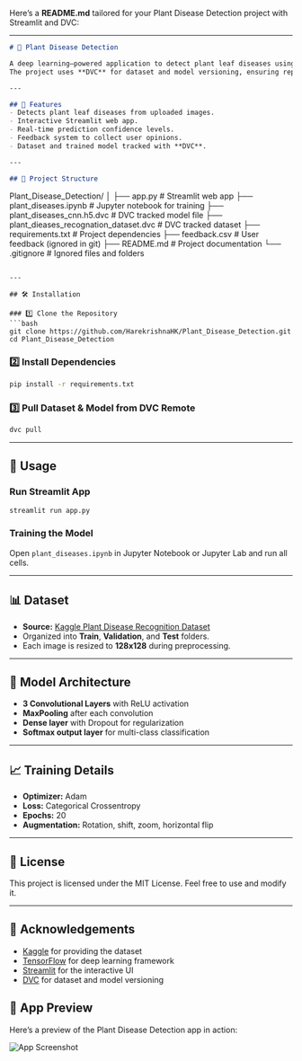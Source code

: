 Here’s a **README.md** tailored for your Plant Disease Detection project with Streamlit and DVC:

---

```markdown
# 🌿 Plant Disease Detection

A deep learning–powered application to detect plant leaf diseases using **CNN** and a simple **Streamlit web interface**.  
The project uses **DVC** for dataset and model versioning, ensuring reproducibility and efficient storage.

---

## 📌 Features
- Detects plant leaf diseases from uploaded images.
- Interactive Streamlit web app.
- Real-time prediction confidence levels.
- Feedback system to collect user opinions.
- Dataset and trained model tracked with **DVC**.

---

## 📂 Project Structure
```

Plant\_Disease\_Detection/
│
├── app.py                             # Streamlit web app
├── plant\_diseases.ipynb               # Jupyter notebook for training
├── plant\_diseases\_cnn.h5.dvc          # DVC tracked model file
├── plant\_dieases\_recognation\_dataset.dvc # DVC tracked dataset
├── requirements.txt                   # Project dependencies
├── feedback.csv                       # User feedback (ignored in git)
├── README.md                          # Project documentation
└── .gitignore                         # Ignored files and folders

````

---

## 🛠 Installation

### 1️⃣ Clone the Repository
```bash
git clone https://github.com/HarekrishnaHK/Plant_Disease_Detection.git
cd Plant_Disease_Detection
````

### 2️⃣ Install Dependencies

```bash
pip install -r requirements.txt
```

### 3️⃣ Pull Dataset & Model from DVC Remote

```bash
dvc pull
```

---

## 🚀 Usage

### Run Streamlit App

```bash
streamlit run app.py
```

### Training the Model

Open `plant_diseases.ipynb` in Jupyter Notebook or Jupyter Lab and run all cells.

---

## 📊 Dataset

* **Source:** [Kaggle Plant Disease Recognition Dataset](https://www.kaggle.com/datasets/rashikrahmanpritom/plant-disease-recognition-dataset)
* Organized into **Train**, **Validation**, and **Test** folders.
* Each image is resized to **128x128** during preprocessing.

---

## 🧠 Model Architecture

* **3 Convolutional Layers** with ReLU activation
* **MaxPooling** after each convolution
* **Dense layer** with Dropout for regularization
* **Softmax output layer** for multi-class classification

---

## 📈 Training Details

* **Optimizer:** Adam
* **Loss:** Categorical Crossentropy
* **Epochs:** 20
* **Augmentation:** Rotation, shift, zoom, horizontal flip

---

## 📜 License

This project is licensed under the MIT License. Feel free to use and modify it.

---

## 🙌 Acknowledgements

* [Kaggle](https://www.kaggle.com) for providing the dataset
* [TensorFlow](https://www.tensorflow.org/) for deep learning framework
* [Streamlit](https://streamlit.io/) for the interactive UI
* [DVC](https://dvc.org/) for dataset and model versioning


## 📸 App Preview

Here’s a preview of the Plant Disease Detection app in action:

![App Screenshot](assets/app_preview.png)

```

